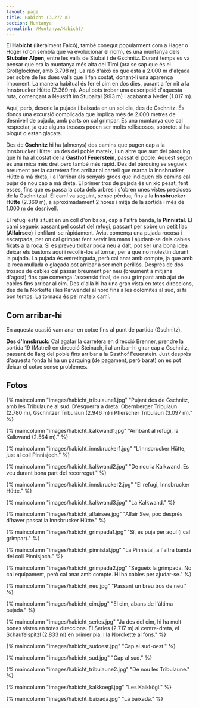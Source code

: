 ```yaml
---
layout: page
title: Habicht (3.277 m) 
section: Muntanya
permalink: /Muntanya/Habicht/
---
```


El **Habicht** (literalment Falcó), també conegut popularment com a Hager o Hoger (d'on sembla que va evolucionar el nom), és una muntanya dels **Stubaier Alpen**, entre les valls de Stubai i de Gschnitz. Durant temps es va pensar que era la muntanya més alta del Tirol (ara se sap que és el Großglockner, amb 3.798 m).  La raó d'això és que està a 2.000 m d'alçada per sobre de les dues valls que li fan costat, donant-li una aparença imponent. La manera habitual és fer el cim en dos dies, parant a fer nit a la Innsbrucker Hütte (2.369 m). Aquí pots trobar una descripció d'aquesta ruta, començant a Neustift im Stubaital (993 m) i acabant a Neder (1.017 m).

Aquí, però, descric la pujada i baixada en un sol dia, des de Gschnitz. És doncs una excursió complicada que implica més de 2.000 metres de desnivell de pujada, amb parts on cal grimpar. És una muntanya que cal respectar, ja que alguns trossos poden ser molts relliscosos, sobretot si ha plogut o estan glaçats.

Des de **Gschnitz** hi ha (almenys) dos camins que pugen cap a la Innsbrucker Hütte: un des del poble mateix, i un altre que surt del pàrquing que hi ha al costat de la **Gasthof Feuerstein**, passat el poble. Aquest segon és una mica més dret però també més ràpid. Des del pàrquing se segueix breument per la carretera fins arribar al cartell que marca la Innsbrucker Hütte a mà dreta, i a l'arribar als senyals grocs que indiquen els camins cal pujar de nou cap a mà dreta. El primer tros de pujada és un xic pesat, fent esses, fins que es passa la cota dels arbres i s'obren unes vistes precioses de la Gschnitztal.  El camí va seguint, sense pèrdua, fins a la **Innsbrucker Hütte** (2.369 m), a aproximadament 2 hores i mitja de la sortida i més de 1.000 m de desnivell.

El refugi està situat en un coll d'on baixa, cap a l'altra banda, la **Pinnistal**. El camí segueix passant pel costat del refugi, passant per sobre un petit llac (**Alfairsee**) i enfilant-se ràpidament. Aviat comença una pujada rocosa i escarpada, per on cal grimpar fent servir les mans i ajudant-se dels cables fixats a la roca. Si es preveu trobar poca neu a dalt, pot ser una bona idea deixar els bastons aquí i recollir-los al tornar, per a que no molestin durant la pujada. La pujada és entretinguda, però cal anar amb compte, ja que amb la roca mullada o glaçada pot arribar a ser molt perillós. Després de dos trossos de cables cal passar breument per neu (breument a mitjans d'agost) fins que comença l'ascensió final, de nou grimpant amb ajut de cables fins arribar al cim. Des d'allà hi ha una gran vista en totes direccions, des de la Norkette i les Karwendel al nord fins a les dolomites al sud, si fa bon temps.  La tornada és pel mateix camí.

## Com arribar-hi

En aquesta ocasió vam anar en cotxe fins al punt de partida (Gschnitz).

**Des d'Innsbruck:** Cal agafar la carretera en direcció Brenner, prendre la sortida 19 (Matrei) en direcció Steinach, i al arribar-hi girar cap a Gschnitz, passant de llarg del poble fins arribar a la Gasthof Feuerstein.  Just després d'aquesta fonda hi ha un pàrquing (de pagament, però barat) on es pot deixar el cotxe sense problemes. 

## Fotos

{% maincolumn "images/habicht_tribulaune1.jpg" "Pujant des de Gschnitz, amb les Tribulaune al sud. D'esquerra a dreta: Obernberger Tribulaun (2.780 m), Gschnitzer Tribulaun (2.946 m) i Pflerscher Tribulaun (3.097 m)." %}

{% maincolumn "images/habicht_kalkwand1.jpg" "Arribant al refugi, la Kalkwand (2.564 m)." %}

{% maincolumn "images/habicht_innsbrucker1.jpg" "L'Innsbrucker Hütte, just al coll Pinnisjoch." %}

{% maincolumn "images/habicht_kalkwand2.jpg" "De nou la Kalkwand. Es veu durant bona part del recorregut." %}

{% maincolumn "images/habicht_innsbrucker2.jpg" "El refugi, Innsbrucker Hütte." %}

{% maincolumn "images/habicht_kalkwand3.jpg" "La Kalkwand." %}

{% maincolumn "images/habicht_alfairsee.jpg" "Alfair See, poc després d'haver passat la Innsbrucker Hütte." %}

{% maincolumn "images/habicht_grimpada1.jpg" "Sí, es puja per aquí (i cal grimpar)." %}

{% maincolumn "images/habicht_pinnistal.jpg" "La Pinnistal, a l'altra banda del coll Pinnisjoch." %}

{% maincolumn "images/habicht_grimpada2.jpg" "Segueix la grimpada. No cal equipament, però cal anar amb compte. Hi ha cables per ajudar-se." %}

{% maincolumn "images/habicht_neu.jpg" "Passant un breu tros de neu." %}

{% maincolumn "images/habicht_cim.jpg" "El cim, abans de l'última pujada." %}

{% maincolumn "images/habicht_serles.jpg" "Ja des del cim, hi ha molt bones vistes en totes direccions. El Serles (2.717 m) al centre-dreta, el Schaufelspitzl (2.833 m) en primer pla, i la Nordkette al fons." %}

{% maincolumn "images/habicht_sudoest.jpg" "Cap al sud-oest." %}

{% maincolumn "images/habicht_sud.jpg" "Cap al sud." %}

{% maincolumn "images/habicht_tribulaune2.jpg" "De nou les Tribulaune." %}

{% maincolumn "images/habicht_kalkkoegl.jpg" "Les Kalkkögl." %}

{% maincolumn "images/habicht_baixada.jpg" "La baixada." %}
